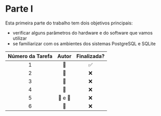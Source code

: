 <!-- https://gist.github.com/rxaviers/7360908 -->
# Parte I

Esta primeira parte do trabalho tem dois objetivos principais:
- verificar alguns parâmetros do hardware e do software que vamos utilizar
- se familiarizar com os ambientes dos sistemas PostgreSQL e SQLite

| Número da Tarefa | Autor             | Finalizada?
|:----------------:|:-----------------:|:----------:|
| 1                | :bear: | :white_check_mark:
| 2                | :tiger: | :x:
| 3                | :bear: | :x:
| 4                | :bear: | :x:
| 5                | :bear: e :tiger: | :x:
| 6                | :tiger: | :x:
